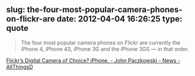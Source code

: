 slug: the-four-most-popular-camera-phones-on-flickr-are
date: 2012-04-04 16:26:25
type: quote
---

> The four most popular camera phones on Flickr are currently the iPhone 4, iPhone 4S, iPhone 3G and the iPhone 3GS — in that order.

[Flickr’s Digital Camera of Choice? iPhone. - John Paczkowski - News - AllThingsD](http://allthingsd.com/20120329/flickrs-digital-camera-of-choice-iphone/)
